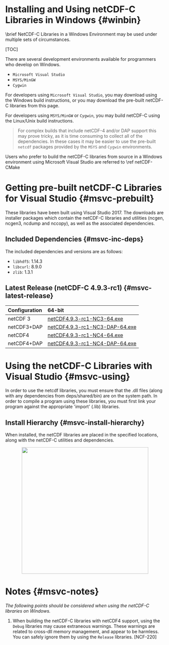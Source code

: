 Installing and Using netCDF-C Libraries in Windows {#winbin}
==================================================

\brief NetCDF-C Libraries in a Windows Environment may be used under multiple sets of circumstances.

[TOC]

There are several development environments available for programmers who develop on Windows.

* `Microsoft Visual Studio `
* `MSYS/MinGW`
* `Cygwin`

For developers using `Microsoft Visual Studio`, you may download using the Windows build instructions, or you may download the pre-built netCDF-C libraries from this page.

For developers using `MSYS/MinGW` or `Cygwin`, you may build netCDF-C using the Linux/Unix build instructions.

> For complex builds that include netCDF-4 and/or DAP support this may prove tricky, as it is time consuming to collect all of the dependencies.  In these cases it may be easier to use the pre-built `netcdf` packages provided by the `MSYS` and `Cygwin` environments.

Users who prefer to build the netCDF-C libraries from source in a Windows environment using Microsoft Visual Studio are referred to \ref netCDF-CMake

# Getting pre-built netCDF-C Libraries for Visual Studio {#msvc-prebuilt}

These libraries have been built using Visual Studio 2017.  The downloads are installer packages which contain the netCDF-C libraries and utilities (ncgen, ncgen3, ncdump and nccopy), as well as the associated dependencies.


## Included Dependencies {#msvc-inc-deps}

The included dependencies and versions are as follows:

* `libhdf5`: 1.14.3
* `libcurl`: 8.9.0
* `zlib`:    1.3.1

## Latest Release (netCDF-C 4.9.3-rc1) {#msvc-latest-release}

Configuration		| 64-bit |
:-------------------|:-------|
netCDF 3		| [netCDF4.9.3-rc1-NC3-64.exe][r5]
netCDF3+DAP		| [netCDF4.9.3-rc1-NC3-DAP-64.exe][r6]
netCDF4			| [netCDF4.9.3-rc1-NC4-64.exe][r7]
netCDF4+DAP		| [netCDF4.9.3-rc1-NC4-DAP-64.exe][r8]

# Using the netCDF-C Libraries with Visual Studio {#msvc-using}

In order to use the netcdf libraries, you must ensure that the .dll files (along with any dependencies from deps/shared/bin) are on the system path. In order to compile a program using these libraries, you must first link your program against the appropriate 'import' (.lib) libraries.

## Install Hierarchy {#msvc-install-hierarchy}

When installed, the netCDF libraries are placed in the specified locations, along with the netCDF-C utilities and dependencies.

<center>
<IMG SRC="InstallTreeWindows.png" width="400"/>
</center>

# Notes {#msvc-notes}

*The following points should be considered when using the netCDF-C libraries on Windows.*

1. When building the netCDF-C libraries with netCDF4 support, using the `Debug` libraries may cause extraneous warnings. These warnings are related to cross-dll memory management, and appear to be harmless. You can safely ignore them by using the `Release` libraries. [NCF-220]

[r5]: https://downloads.unidata.ucar.edu/netcdf-c/4.9.3-rc1/netCDF4.9.3-rc1-NC3-64.exe
[r6]: https://downloads.unidata.ucar.edu/netcdf-c/4.9.3-rc1/netCDF4.9.3-rc1-NC3-DAP-64.exe
[r7]: https://downloads.unidata.ucar.edu/netcdf-c/4.9.3-rc1/netCDF4.9.3-rc1-NC4-64.exe
[r8]: https://downloads.unidata.ucar.edu/netcdf-c/4.9.3-rc1/netCDF4.9.3-rc1-NC4-DAP-64.exe
